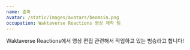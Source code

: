 ```yaml
---
name: 준마
avatar: /static/images/avatars/beomsin.png
occupation: Waktaverse Reactions 영상 제작 팀
---
```


Waktaverse Reactions에서 영상 편집 관련해서 작업하고 있는 범승라고 합니다!
